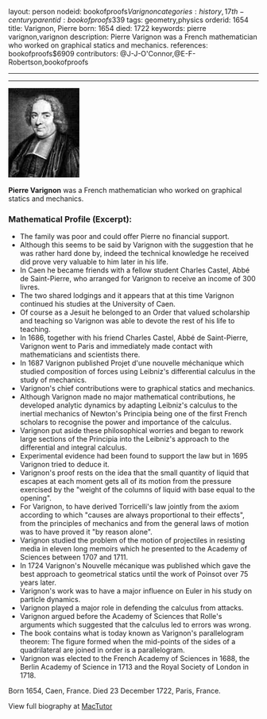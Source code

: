 layout: person
nodeid: bookofproofs$Varignon
categories: history,17th-century
parentid: bookofproofs$339
tags: geometry,physics
orderid: 1654
title: Varignon, Pierre
born: 1654
died: 1722
keywords: pierre varignon,varignon
description: Pierre Varignon was a French mathematician who worked on graphical statics and mechanics.
references: bookofproofs$6909
contributors: @J-J-O'Connor,@E-F-Robertson,bookofproofs

---



---

![Varignon.jpg](https://github.com/bookofproofs/bookofproofs.github.io/blob/main/_sources/_assets/images/portraits/Varignon.jpg?raw=true)

**Pierre Varignon** was a French mathematician who worked on graphical statics and mechanics.

### Mathematical Profile (Excerpt):
* The family was poor and could offer Pierre no financial support.
* Although this seems to be said by Varignon with the suggestion that he was rather hard done by, indeed the technical knowledge he received did prove very valuable to him later in his life.
* In Caen he became friends with a fellow student Charles Castel, Abbé de Saint-Pierre, who arranged for Varignon to receive an income of 300 livres.
* The two shared lodgings and it appears that at this time Varignon continued his studies at the University of Caen.
* Of course as a Jesuit he belonged to an Order that valued scholarship and teaching so Varignon was able to devote the rest of his life to teaching.
* In 1686, together with his friend Charles Castel, Abbé de Saint-Pierre, Varignon went to Paris and immediately made contact with mathematicians and scientists there.
* In 1687 Varignon published Projet d'une nouvelle méchanique  which studied composition of forces using Leibniz's differential calculus in the study of mechanics.
* Varignon's chief contributions were to graphical statics and mechanics.
* Although Varignon made no major mathematical contributions, he developed analytic dynamics by adapting Leibniz's calculus to the inertial mechanics of Newton's Principia being one of the first French scholars to recognise the power and importance of the calculus.
* Varignon put aside these philosophical worries and began to rework large sections of the Principia into the Leibniz's approach to the differential and integral calculus.
* Experimental evidence had been found to support the law but in 1695 Varignon tried to deduce it.
* Varignon's proof rests on the idea that the small quantity of liquid that escapes at each moment gets all of its motion from the pressure exercised by the "weight of the columns of liquid with base equal to the opening".
* For Varignon, to have derived Torricelli's law jointly from the axiom according to which "causes are always proportional to their effects", from the principles of mechanics and from the general laws of motion was to have proved it "by reason alone".
* Varignon studied the problem of the motion of projectiles in resisting media in eleven long memoirs which he presented to the Academy of Sciences between 1707 and 1711.
* In 1724 Varignon's Nouvelle mécanique  was published which gave the best approach to geometrical statics until the work of Poinsot over 75 years later.
* Varignon's work was to have a major influence on Euler in his study on particle dynamics.
* Varignon played a major role in defending the calculus from attacks.
* Varignon argued before the Academy of Sciences that Rolle's arguments which suggested that the calculus led to errors was wrong.
* The book contains what is today known as Varignon's parallelogram theorem: The figure formed when the mid-points of the sides of a quadrilateral are joined in order is a parallelogram.
* Varignon was elected to the French Academy of Sciences in 1688, the Berlin Academy of Science in 1713 and the Royal Society of London in 1718.

Born 1654, Caen, France. Died 23 December 1722, Paris, France.

View full biography at [MacTutor](https://mathshistory.st-andrews.ac.uk/Biographies/Varignon/)
